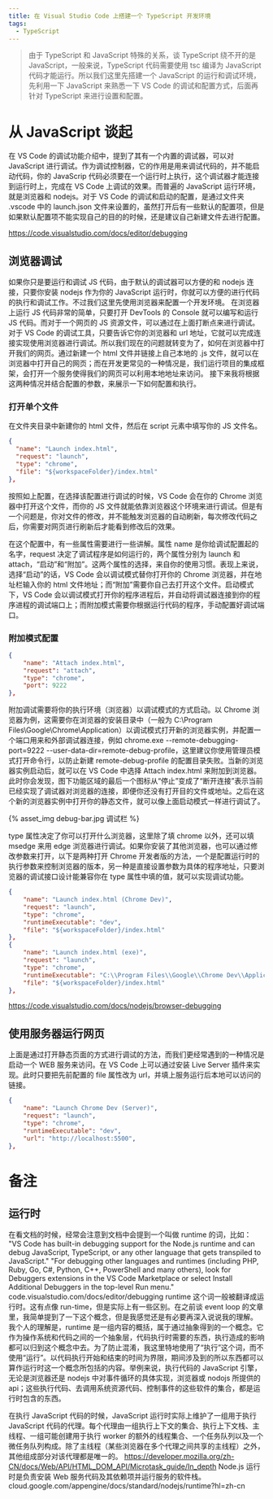 ```yaml
---
title: 在 Visual Studio Code 上搭建一个 TypeScript 开发环境
tags:
  - TypeScript
---
```


> 由于 TypeScript 和 JavaScript 特殊的关系，谈 TypeScript 绕不开的是 JavaScript，一般来说，TypeScript 代码需要使用 tsc 编译为 JavaScript 代码才能运行。所以我们这里先搭建一个 JavaScript 的运行和调试环境，先利用一下 JavaScript 来熟悉一下 VS Code 的调试和配置方式，后面再针对 TypeScript 来进行设置和配置。

# 从 JavaScript 谈起

在 VS Code 的调试功能介绍中，提到了其有一个内置的调试器，可以对 JavaScript 进行调试。作为调试控制器，它的作用是用来调试代码的，并不能启动代码，你的 JavaScrip 代码必须要在一个运行时上执行，这个调试器才能连接到运行时上，完成在 VS Code 上调试的效果。而普遍的 JavaScript 运行环境，就是浏览器和 nodejs。对于 VS Code 的调试和启动的配置，是通过文件夹 .vscode 中的 launch.json 文件来设置的，虽然打开后有一些默认的配置项，但是如果默认配置项不能实现自己的目的的时候，还是建议自己新建文件去进行配置。

https://code.visualstudio.com/docs/editor/debugging

## 浏览器调试

如果你只是要运行和调试 JS 代码，由于默认的调试器可以方便的和 nodejs 连接，只要你安装 nodejs 作为你的 JavaScript 运行时，你就可以方便的进行代码的执行和调试工作。不过我们这里先使用浏览器来配置一个开发环境。
在浏览器上运行 JS 代码非常的简单，只要打开 DevTools 的 Console 就可以编写和运行 JS 代码。而对于一个网页的 JS 资源文件，可以通过在上面打断点来进行调试。
对于 VS Code 的调试工具，只要告诉它你的浏览器和 url 地址，它就可以完成连接实现使用浏览器进行调试。所以我们现在的问题就转变为了，如何在浏览器中打开我们的网页。通过新建一个 html 文件并链接上自己本地的 .js 文件，就可以在浏览器中打开自己的网页；而在开发更常见的一种情况是，我们运行项目的集成框架，会打开一个服务使得我们的网页可以利用本地地址来访问。
接下来我将根据这两种情况并结合配置的参数，来展示一下如何配置和执行。

### 打开单个文件

在文件夹目录中新建你的 html 文件，然后在 script 元素中填写你的 JS 文件名。

```json
{
  "name": "Launch index.html",
  "request": "launch",
  "type": "chrome",
  "file": "${workspaceFolder}/index.html"
},
```

按照如上配置，在选择该配置进行调试的时候，VS Code 会在你的 Chrome 浏览器中打开这个文件，而你的 JS 文件就能依靠浏览器这个环境来进行调试。但是有一个问题是，你对文件的修改，并不能触发浏览器的自动刷新，每次修改代码之后，你需要对网页进行刷新后才能看到修改后的效果。

在这个配置中，有一些属性需要进行一些讲解。属性 name 是你给调试配置起的名字，request 决定了调试程序是如何运行的，两个属性分别为 launch 和 attach，“启动”和“附加”。这两个属性的选择，来自你的使用习惯。表现上来说，选择“启动”的话，VS Code 会以调试模式替你打开你的 Chrome 浏览器，并在地址栏输入你的 html 文件地址；而“附加”需要你自己去打开这个文件。启动模式下，VS Code 会以调试模式打开你的程序进程后，并自动将调试器连接到你的程序进程的调试端口上；而附加模式需要你根据运行代码的程序，手动配置好调试端口。

### 附加模式配置

```json
{
    "name": "Attach index.html",
    "request": "attach",
    "type": "chrome",
    "port": 9222
},
```

附加调试需要将你的执行环境（浏览器）以调试模式的方式启动。以 Chrome 浏览器为例，这需要你在浏览器的安装目录中（一般为 C:\Program Files\Google\Chrome\Application）以调试模式打开新的浏览器实例，并配置一个端口用来和外部调试器连接，例如 chrome.exe --remote-debugging-port=9222 --user-data-dir=remote-debug-profile，这里建议你使用管理员模式打开命令行，以防止新建 remote-debug-profile 的配置目录失败。当新的浏览器实例启动后，就可以在 VS Code 中选择 Attach index.html 来附加到浏览器。此时你会发现，图下功能区域的最后一个图标从“停止”变成了“断开连接”表示当前已经实现了调试器对浏览器的连接，即便你还没有打开目的文件或地址。之后在这个新的浏览器实例中打开你的静态文件，就可以像上面启动模式一样进行调试了。

{% asset_img debug-bar.jpg 调试栏 %}

type 属性决定了你可以打开什么浏览器，这里除了填 chrome 以外，还可以填 msedge 来用 edge 浏览器进行调试。如果你安装了其他浏览器，也可以通过修改参数来打开，以下是两种打开 Chrome 开发者版的方法，一个是配置运行时的执行参数来控制浏览器的版本，另一种是直接设置参数为具体的程序地址，只要浏览器的调试接口设计能兼容你在 type 属性中填的值，就可以实现调试功能。

```json
{
    "name": "Launch index.html (Chrome Dev)",
    "request": "launch",
    "type": "chrome",
    "runtimeExecutable": "dev",
    "file": "${workspaceFolder}/index.html"
},
{
    "name": "Launch index.html (exe)",
    "request": "launch",
    "type": "chrome",
    "runtimeExecutable": "C:\\Program Files\\Google\\Chrome Dev\\Application\\chrome.exe",
    "file": "${workspaceFolder}/index.html"
},
```

https://code.visualstudio.com/docs/nodejs/browser-debugging

## 使用服务器运行网页

上面是通过打开静态页面的方式进行调试的方法，而我们更经常遇到的一种情况是启动一个 WEB 服务来访问。在 VS Code 上可以通过安装 Live Server 插件来实现。此时只要把先前配置的 file 属性改为 url，并填上服务运行后本地可以访问的链接。

```json
{
    "name": "Launch Chrome Dev (Server)",
    "request": "launch",
    "type": "chrome",
    "runtimeExecutable": "dev",
    "url": "http://localhost:5500",
},
```

# 备注

## 运行时

在看文档的时候，经常会注意到文档中会提到一个叫做 runtime 的词，比如：
"VS Code has built-in debugging support for the Node.js runtime and can debug JavaScript, TypeScript, or any other language that gets transpiled to JavaScript."
"For debugging other languages and runtimes (including PHP, Ruby, Go, C#, Python, C++, PowerShell and many others), look for Debuggers extensions in the VS Code Marketplace or select Install Additional Debuggers in the top-level Run menu."
code.visualstudio.com/docs/editor/debugging
runtime 这个词一般被翻译成运行时。这有点像 run-time，但是实际上有一些区别。在之前谈 event loop 的文章里，我简单提到了一下这个概念，但是我感觉还是有必要再深入说说我的理解。
我个人的理解是，runtime 是一组内容的概括，属于通过抽象得到的一个概念。它作为操作系统和代码之间的一个抽象层，代码执行时需要的东西，执行造成的影响都可以归到这个概念中去。为了防止混淆，我这里特地使用了“执行”这个词，而不使用“运行”。以代码执行开始和结束的时间为界限，期间涉及到的所以东西都可以算作运行时这一个概念所包括的内容。举例来说，执行代码的 JavaScript 引擎，无论是浏览器还是 nodejs 中对事件循环的具体实现，浏览器或 nodojs 所提供的 api；这些执行代码、去调用系统资源代码、控制事件的这些软件的集合，都是运行时包含的东西。

在执行 JavaScript 代码的时候，JavaScript 运行时实际上维护了一组用于执行 JavaScript 代码的代理。每个代理由一组执行上下文的集合、执行上下文栈、主线程、一组可能创建用于执行 worker 的额外的线程集合、一个任务队列以及一个微任务队列构成。除了主线程（某些浏览器在多个代理之间共享的主线程）之外，其他组成部分对该代理都是唯一的。
https://developer.mozilla.org/zh-CN/docs/Web/API/HTML_DOM_API/Microtask_guide/In_depth
Node.js 运行时是负责安装 Web 服务代码及其依赖项并运行服务的软件栈。
cloud.google.com/appengine/docs/standard/nodejs/runtime?hl=zh-cn

```

```
